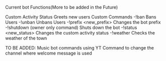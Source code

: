 Current bot Functions(More to be added in the Future)

Custom Activity Status
Greets new users
Custom Commands
    -!ban <user> <reason>               Bans Users
    -!unban <userid>                    Unbans Users
    -!prefix <new_prefix>               Changes the bot prefix
    -!shutdown (owner only command)     Shuts down the bot
    -!status <new_status>               Changes the custom activity status
    -!weather <town> <state>            Checks the weather of the town

TO BE ADDED:
    Music bot commands using YT
    Command to change the channel where welcome message is used
